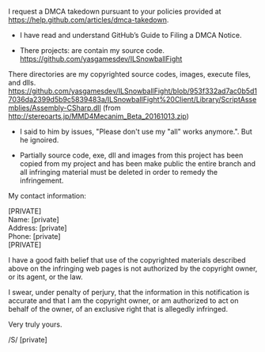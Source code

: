 I request a DMCA takedown pursuant to your policies provided at
https://help.github.com/articles/dmca-takedown.

- I have read and understand GitHub’s Guide to Filing a DMCA Notice.

- There projects: are contain my source code.
https://github.com/yasgamesdev/ILSnowballFight

There directories are my copyrighted source codes, images, execute
files, and dlls.
https://github.com/yasgamesdev/ILSnowballFight/blob/953f332ad7ac0b5d17036da2399d5b9c5839483a/ILSnowballFight%20Client/Library/ScriptAssemblies/Assembly-CSharp.dll
(from http://stereoarts.jp/MMD4Mecanim_Beta_20161013.zip)

- I said to him by issues, "Please don't use my "all" works anymore.".
But he ignoired.

- Partially source code, exe, dll and images from this project has been
copied from my project and has been make public
the entire branch and all infringing material must be deleted in order
to remedy the infringement.

My contact information:

[PRIVATE]    
Name: [private]  
Address: [private]  
Phone: [private]  
[PRIVATE]

I have a good faith belief that use of the copyrighted materials
described above on the infringing web pages is not authorized by the
copyright owner, or its agent, or the law.

I swear, under penalty of perjury, that the information in this
notification is accurate and that I am the copyright owner, or am
authorized to act on behalf of the owner, of an exclusive right that is
allegedly infringed.

Very truly yours.

/S/ [private]
